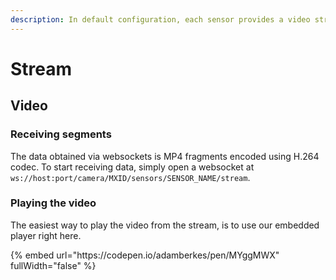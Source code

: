 ```yaml
---
description: In default configuration, each sensor provides a video stream via websockets.
---
```


# Stream

## Video

### Receiving segments

The data obtained via websockets is MP4 fragments encoded using H.264 codec. To start receiving data, simply open a websocket at `ws://host:port/camera/MXID/sensors/SENSOR_NAME/stream`.

### Playing the video

The easiest way to play the video from the stream, is to use our embedded player right here.

<div style="width: 100%; height: 1000px;">
    {% embed url="https://codepen.io/adamberkes/pen/MYggMWX" fullWidth="false" %}
</div>
